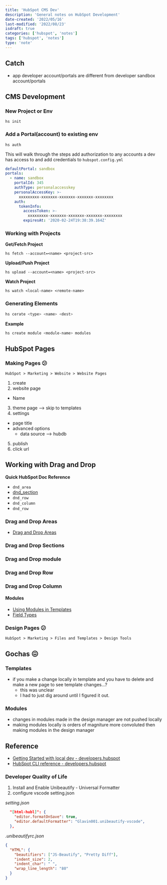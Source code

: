 ```yaml
---
title: 'HubSpot CMS Dev'
description: 'General notes on HubSpot Development'
date-created: '2022/05/16'
last-modified: '2022/08/23'
isdraft: true
categories: ['hubspot', 'notes']
tags: ['hubspot', 'notes']
type: 'note'
---
```


## Catch

- app developer account/portals are different from developer sandbox account/portals

## CMS Development

### New Project or Env

```shell
hs init
```

### Add a Portal(account) to existing env

```shell
hs auth
```

This will walk through the steps add authorization to any accounts a dev has access to and add credentials to `hubspot.config.yml`

```yml
defaultPortal: sandbox
portals:
  - name: sandbox
  	portalId: 345
    authType: personalaccesskey
    personalAccessKey: >-
      xxxxxxxxx-xxxxxxx-xxxxxxx-xxxxxxx-xxxxxxxx
    auth:
      tokenInfo:
        accessToken: >-
          xxxxxxxxx-xxxxxxx-xxxxxxx-xxxxxxx-xxxxxxxx
        expiresAt: '2020-02-24T19:38:39.164Z'
```

### Working with Projects

**Get/Fetch Project**

```shell
hs fetch --account=<name> <project-src>
```

**Upload/Push Project**

```shell
hs upload --account=<name> <project-src>
```

**Watch Project**

```shell
hs watch <local-name> <remote-name>
```

### Generating Elements

```sh
hs cerate <type> <name> <dest>
```

**Example**

```sh
hs create module <module-name> modules
```

## HubSpot Pages

### Making Pages 😕

`HubSpot > Marketing > Website > Website Pages`

1. create
2. website page

- Name

3. theme page --> skip to templates
4. settings

- page title
- advanced options
  - data source --> hubdb

5. publish
6. click url

## Working with Drag and Drop

**Quick HubSpot Doc Reference**

- `dnd_area`
- [dnd_section](https://developers.hubspot.com/docs/cms/hubl/tags/dnd-areas#dnd-section)
- `dnd_row`
- `dnd_column`
- `dnd_row`

### Drag and Drop Areas

- [Drag and Drop Areas](https://developers.hubspot.com/docs/cms/hubl/tags/dnd-areas)

### Drag and Drop Sections

### Drag and Drop module

### Drag and Drop Row

### Drag and Drop Column

#### Modules

- [Using Modules in Templates](https://developers.hubspot.com/en/docs/cms/building-blocks/modules/using-modules-in-templates)
- [Field Types](https://developers.hubspot.com/docs/cms/building-blocks/module-theme-fields)

### Design Pages 😕

`HubSpot > Marketing > Files and Templates > Design Tools`

## Gochas 😖

### Templates

- if you make a change locally in template and you have to delete and make a new page to see template changes...?
  - this was unclear
  - I had to just dig around until I figured it out.

### Modules

- changes in modules made in the design manager are not pushed locally
- making modules locally is orders of magniture more convoluted then making modules in the design manager

## Reference

- [Getting Started with local dev - developers.hubspot](https://developers.hubspot.com/docs/cms/guides/getting-started-with-local-development)
- [HubSpot CLI reference - developers.hubspot](https://developers.hubspot.com/docs/cms/developer-reference/local-development-cli)

### Developer Quality of Life

1. Install and Enable Unibeautify - Universal Formatter
2. configure vscode setting.json

_setting.json_

```json
  "[html-hubl]": {
    "editor.formatOnSave": true,
    "editor.defaultFormatter": "Glavin001.unibeautify-vscode",
  },
```

_.unibeautifyrc.json_

```json
{
  "HTML": {
    "beautifiers": ["JS-Beautify", "Pretty Diff"],
    "indent_size": 2,
    "indent_char": " ",
    "wrap_line_length": "80"
  }
}
```
